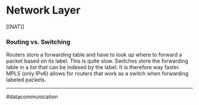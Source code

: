 # Network Layer
[[NAT]]

### Routing vs. Switching
Routers store a forwarding table and have to look up where to forward a packet based on its label. This is quite slow. Switches store the forwarding table in a list that can be indexed by the label. It is therefore way faster. MPLS (only IPv6) allows for routers that work as a switch when forwarding labeled packets.



---
#datacommunication